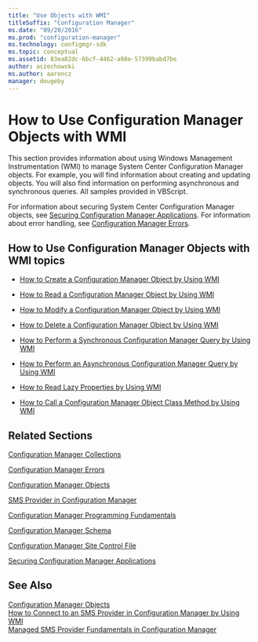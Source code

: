 ```yaml
---
title: "Use Objects with WMI"
titleSuffix: "Configuration Manager"
ms.date: "09/20/2016"
ms.prod: "configuration-manager"
ms.technology: configmgr-sdk
ms.topic: conceptual
ms.assetid: 83ea82dc-6bcf-4462-a98e-57399babd7be
author: aczechowski
ms.author: aaroncz
manager: dougeby
---
```

# How to Use Configuration Manager Objects with WMI
This section provides information about using Windows Management Instrumentation (WMI) to manage System Center Configuration Manager objects. For example, you will find information about creating and updating objects. You will also find information on performing asynchronous and synchronous queries. All samples provided in VBScript.  

 For information about securing System Center Configuration Manager objects, see [Securing Configuration Manager Applications](../../../develop/core/understand/securing-configuration-manager-applications.md). For information about error handling, see [Configuration Manager Errors](../../../develop/core/understand/configuration-manager-errors.md).  

## How to Use Configuration Manager Objects with WMI topics  

-   [How to Create a Configuration Manager Object by Using WMI](../../../develop/core/understand/how-to-create-a-configuration-manager-object-by-using-wmi.md)  

-   [How to Read a Configuration Manager Object by Using WMI](../../../develop/core/understand/how-to-read-a-configuration-manager-object-by-using-wmi.md)  

-   [How to Modify a Configuration Manager Object by Using WMI](../../../develop/core/understand/how-to-modify-a-configuration-manager-object-by-using-wmi.md)  

-   [How to Delete a Configuration Manager Object by Using WMI](../../../develop/core/understand/how-to-delete-a-configuration-manager-object-by-using-wmi.md)  

-   [How to Perform a Synchronous Configuration Manager Query by Using WMI](../../../develop/core/understand/how-to-perform-a-synchronous-configuration-manager-query-by-using-wmi.md)  

-   [How to Perform an Asynchronous Configuration Manager Query by Using WMI](../../../develop/core/understand/how-to-perform-an-asynchronous-configuration-manager-query-by-using-wmi.md)  

-   [How to Read Lazy Properties by Using WMI](../../../develop/core/understand/how-to-read-lazy-properties-by-using-wmi.md)  

-   [How to Call a Configuration Manager Object Class Method by Using WMI](../../../develop/core/understand/how-to-call-a-configuration-manager-object-class-method-by-using-wmi.md)  

## Related Sections  
 [Configuration Manager Collections](../../../develop/core/clients/collections/collections.md)  

 [Configuration Manager Errors](../../../develop/core/understand/configuration-manager-errors.md)  

 [Configuration Manager Objects](../../../develop/core/understand/configuration-manager-objects.md)  

 [SMS Provider in Configuration Manager](../../../develop/core/understand/sms-provider-in-configuration-manager.md)  

 [Configuration Manager Programming Fundamentals](../../../develop/core/understand/configuration-manager-programming-fundamentals.md)  

 [Configuration Manager Schema](../../../develop/core/understand/configuration-manager-schema.md)  

 [Configuration Manager Site Control File](../../../develop/core/understand/site-control-file.md)  

 [Securing Configuration Manager Applications](../../../develop/core/understand/securing-configuration-manager-applications.md)  

## See Also  
 [Configuration Manager Objects](../../../develop/core/understand/configuration-manager-objects.md)   
 [How to Connect to an SMS Provider in Configuration Manager by Using WMI](../../../develop/core/understand/how-to-connect-to-an-sms-provider-in-configuration-manager-by-using-wmi.md)   
 [Managed SMS Provider Fundamentals in Configuration Manager](../../../develop/core/understand/managed-sms-provider-fundamentals-in-configuration-manager.md)
